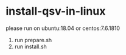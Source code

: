 # install-qsv-in-linux
please run on ubuntu:18.04 or centos:7.6.1810 
1. run prepare.sh
2. run install.sh
